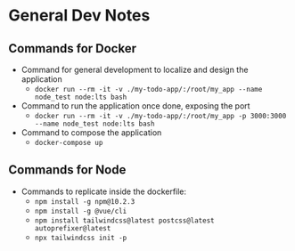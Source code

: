 # General Dev Notes

## Commands for Docker

- Command for general development to localize and design the application
  - `docker run --rm -it -v ./my-todo-app/:/root/my_app --name node_test node:lts bash`
- Command to run the application once done, exposing the port
  - `docker run --rm -it -v ./my-todo-app/:/root/my_app -p 3000:3000 --name node_test node:lts bash`
- Command to compose the application
  - `docker-compose up`

## Commands for Node

- Commands to replicate inside the dockerfile:
  - `npm install -g npm@10.2.3`
  - `npm install -g @vue/cli`
  - `npm install tailwindcss@latest postcss@latest autoprefixer@latest`
  - `npx tailwindcss init -p`
